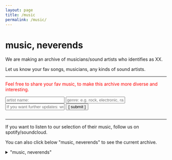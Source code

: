 ```yaml
---
layout: page
title: /music
permalink: /music/
---
```


# music, neverends 


We are making an archive of musicians/sound artists who identifies as XX.

Let us know your fav songs, musicians, any kinds of sound artists. 

---
<font color="red"> Feel free to share your fav music, to make this archive more diverse and interesting. </font> 

<script data-cfasync="false" type="text/javascript" src="form-submission-handler.js"></script>

<form class="gform" method="POST" id="car_request_form" role="form" action="https://script.google.com/macros/s/AKfycbz-6TLQGMxloAJtH1JQ-w1hf4GouwAZisDs2gBN7RUJ1uYw2Rg/exec" target="after" onsubmit="close()">
  
<form>
  <input type="text" id="name" name="name" placeholder="artist name:" autocomplete="off">
  <input type="text" id="genre" name="genre" placeholder="genre: e.g. rock, electronic, rap, hiphop, classic, jazz, other" autocomplete="off">
  <input type="text" id="name" name="subscription" placeholder="If you want further updates: write your email address here" autocomplete="off">  
  <input type="submit" value="[ submit ]" onclick="displayThanks()">  
 
</form>

<iframe id="after" name="after" frameborder="0" onmousewheel="" width="100%" height="0.1" style="background: transparent; border: none;">
</iframe>

<div style="display:none" class="thanks_message">
<span id="span_thanks"> Thanks for contacting us. We will contact you soon! </span>
</div>

<script>
function close() {
    document.querySelector('#after').addEventListener('load', function() {
        window.close();
    });
  }
function displayThanks() {
   var span_Text = document.getElementById("span_thanks").innerText;
   alert (span_Text);
}
</script>

---


If you want to listen to our selection of their music, follow us on spotify/soundcloud. 

You can also click below "music, neverends" to see the current archive.

<details>
<summary> "music, neverends" </summary>
  
<h3><font color="white"> artist </font> / <font color="white"> genre </font>(in alphabetical order) <p>

<ul>
{% for member in site.data.musicform %}
  <li>
      <font color="red">{{ member.item }}</font> <font color="yellow">{{ member.genre }}</font> 
  </li>
{% endfor %}
</ul>
  

</details>
